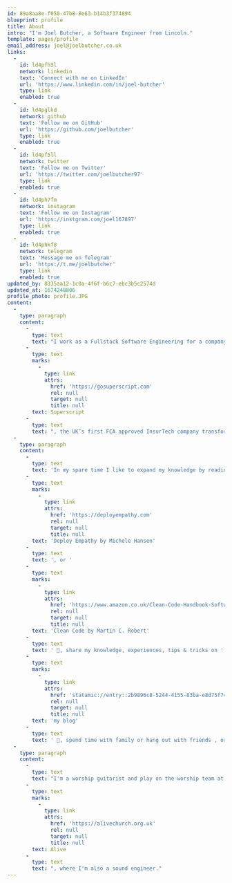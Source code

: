 ```yaml
---
id: 89a8aa8e-f050-47b8-8e63-b14b3f374894
blueprint: profile
title: About
intro: "I'm Joel Butcher, a Software Engineer from Lincoln."
template: pages/profile
email_address: joel@joelbutcher.co.uk
links:
  -
    id: ld4pfh3l
    network: linkedin
    text: 'Connect with me on LinkedIn'
    url: 'https://www.linkedin.com/in/joel-butcher'
    type: link
    enabled: true
  -
    id: ld4pglkd
    network: github
    text: 'Follow me on GitHub'
    url: 'https://github.com/joelbutcher'
    type: link
    enabled: true
  -
    id: ld4pf5ll
    network: twitter
    text: 'Follow me on Twitter'
    url: 'https://twitter.com/joelbutcher97'
    type: link
    enabled: true
  -
    id: ld4ph7fm
    network: instagram
    text: 'Follow me on Instagram'
    url: 'https://instgram.com/joel167897'
    type: link
    enabled: true
  -
    id: ld4phkf8
    network: telegram
    text: 'Message me on Telegram'
    url: 'https://t.me/joelbutcher'
    type: link
    enabled: true
updated_by: 8335aa12-1c0a-4f6f-b6c7-ebc3b5c2574d
updated_at: 1674248806
profile_photo: profile.JPG
content:
  -
    type: paragraph
    content:
      -
        type: text
        text: "I work as a Fullstack Software Engineering for a company called\_"
      -
        type: text
        marks:
          -
            type: link
            attrs:
              href: 'https://gosuperscript.com'
              rel: null
              target: null
              title: null
        text: Superscript
      -
        type: text
        text: ", the UK’s first FCA approved InsurTech company transforming business insurance using cutting-edge technology. I specialise in Laravel PHP, but being a frontend developer, I'm also comfortable with a wide range of frontend technologies such as Vue, React, Next.js and Tailwind CSS."
  -
    type: paragraph
    content:
      -
        type: text
        text: 'In my spare time I like to expand my knowledge by reading inspiring books such as '
      -
        type: text
        marks:
          -
            type: link
            attrs:
              href: 'https://deployempathy.com'
              rel: null
              target: null
              title: null
        text: 'Deploy Empathy by Michele Hansen'
      -
        type: text
        text: ', or '
      -
        type: text
        marks:
          -
            type: link
            attrs:
              href: 'https://www.amazon.co.uk/Clean-Code-Handbook-Software-Craftsmanship/dp/0132350882'
              rel: null
              target: null
              title: null
        text: 'Clean Code by Martin C. Robert'
      -
        type: text
        text: ' 📖, share my knowledge, experiences, tips & tricks on '
      -
        type: text
        marks:
          -
            type: link
            attrs:
              href: 'statamic://entry::2b9896c8-5244-4155-83ba-e8d75f74d956'
              rel: null
              target: null
              title: null
        text: 'my blog'
      -
        type: text
        text: ' 📓, spend time with family or hang out with friends , or play guitar 🎸. I have a broad range of music tastes from some of the latest bangers to the old classics like Hotel California by The Eagles.'
  -
    type: paragraph
    content:
      -
        type: text
        text: "I'm a worship guitarist and play on the worship team at my local church, "
      -
        type: text
        marks:
          -
            type: link
            attrs:
              href: 'https://alivechurch.org.uk'
              rel: null
              target: null
              title: null
        text: Alive
      -
        type: text
        text: ", where I'm also a sound engineer."
---
```

